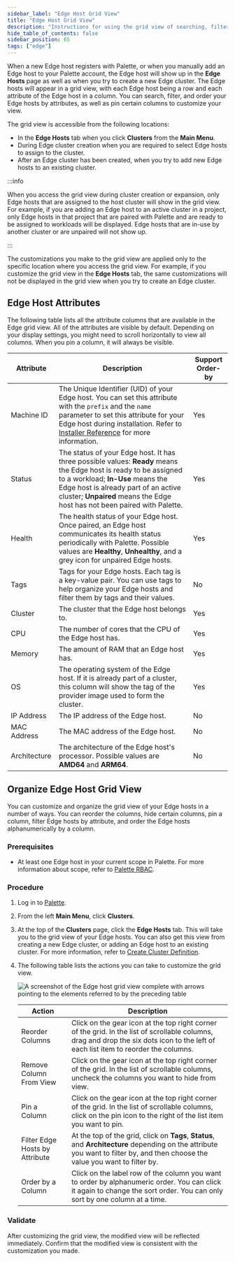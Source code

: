 ```yaml
---
sidebar_label: "Edge Host Grid View"
title: "Edge Host Grid View"
description: "Instructions for using the grid view of searching, filtering and ordering Edge hosts."
hide_table_of_contents: false
sidebar_position: 65
tags: ["edge"]
---
```


When a new Edge host registers with Palette, or when you manually add an Edge host to your Palette account, the Edge
host will show up in the **Edge Hosts** page as well as when you try to create a new Edge cluster. The Edge hosts will
appear in a grid view, with each Edge host being a row and each attribute of the Edge host in a column. You can search,
filter, and order your Edge hosts by attributes, as well as pin certain columns to customize your view.

The grid view is accessible from the following locations:

- In the **Edge Hosts** tab when you click **Clusters** from the **Main Menu**.
- During Edge cluster creation when you are required to select Edge hosts to assign to the cluster.
- After an Edge cluster has been created, when you try to add new Edge hosts to an existing cluster.

:::info

When you access the grid view during cluster creation or expansion, only Edge hosts that are assigned to the host
cluster will show in the grid view. For example, if you are adding an Edge host to an active cluster in a project, only
Edge hosts in that project that are paired with Palette and are ready to be assigned to workloads will be displayed.
Edge hosts that are in-use by another cluster or are unpaired will not show up.

:::

The customizations you make to the grid view are applied only to the specific location where you access the grid view.
For example, if you customize the grid view in the **Edge Hosts** tab, the same customizations will not be displayed in
the grid view when you try to create an Edge cluster.

## Edge Host Attributes

The following table lists all the attribute columns that are available in the Edge grid view. All of the attributes are
visible by default. Depending on your display settings, you might need to scroll horizontally to view all columns. When
you pin a column, it will always be visible.

| Attribute    | Description                                                                                                                                                                                                                                                                           | Support Order-by |
| ------------ | ------------------------------------------------------------------------------------------------------------------------------------------------------------------------------------------------------------------------------------------------------------------------------------- | ---------------- |
| Machine ID   | The Unique Identifier (UID) of your Edge host. You can set this attribute with the `prefix` and the `name` parameter to set this attribute for your Edge host during installation. Refer to [Installer Reference](../edge-configuration/installer-reference.md) for more information. | Yes              |
| Status       | The status of your Edge host. It has three possible values: **Ready** means the Edge host is ready to be assigned to a workload; **In-Use** means the Edge host is already part of an active cluster; **Unpaired** means the Edge host has not been paired with Palette.              | Yes              |
| Health       | The health status of your Edge host. Once paired, an Edge host communicates its health status periodically with Palette. Possible values are **Healthy**, **Unhealthy**, and a grey icon for unpaired Edge hosts.                                                                     | Yes              |
| Tags         | Tags for your Edge hosts. Each tag is a key-value pair. You can use tags to help organize your Edge hosts and filter them by tags and their values.                                                                                                                                   | No               |
| Cluster      | The cluster that the Edge host belongs to.                                                                                                                                                                                                                                            | Yes              |
| CPU          | The number of cores that the CPU of the Edge host has.                                                                                                                                                                                                                                | Yes              |
| Memory       | The amount of RAM that an Edge host has.                                                                                                                                                                                                                                              | Yes              |
| OS           | The operating system of the Edge host. If it is already part of a cluster, this column will show the tag of the provider image used to form the cluster.                                                                                                                              | Yes              |
| IP Address   | The IP address of the Edge host.                                                                                                                                                                                                                                                      | No               |
| MAC Address  | The MAC address of the Edge host.                                                                                                                                                                                                                                                     | No               |
| Architecture | The architecture of the Edge host's processor. Possible values are **AMD64** and **ARM64**.                                                                                                                                                                                           | No               |

## Organize Edge Host Grid View

You can customize and organize the grid view of your Edge hosts in a number of ways. You can reorder the columns, hide
certain columns, pin a column, filter Edge hosts by attribute, and order the Edge hosts alphanumerically by a column.

### Prerequisites

- At least one Edge host in your current scope in Palette. For more information about scope, refer to
  [Palette RBAC](../../../user-management/palette-rbac/palette-rbac.md).

### Procedure

1. Log in to [Palette](https://console.spectrocloud.com).

2. From the left **Main Menu**, click **Clusters**.

3. At the top of the **Clusters** page, click the **Edge Hosts** tab. This will take you to the grid view of your Edge
   hosts. You can also get this view from creating a new Edge cluster, or adding an Edge host to an existing cluster.
   For more information, refer to [Create Cluster Definition](./cluster-deployment.md).

4. The following table lists the actions you can take to customize the grid view.

   ![A screenshot of the Edge host grid view complete with arrows pointing to the elements referred to by the preceding table](/clusters_edge_site-deployment_edge-grid-view.webp)

   | Action                         | Description                                                                                                                                                                          |
   | ------------------------------ | ------------------------------------------------------------------------------------------------------------------------------------------------------------------------------------ |
   | Reorder Columns                | Click on the gear icon at the top right corner of the grid. In the list of scrollable columns, drag and drop the six dots icon to the left of each list item to reorder the columns. |
   | Remove Column From View        | Click on the gear icon at the top right corner of the grid. In the list of scrollable columns, uncheck the columns you want to hide from view.                                       |
   | Pin a Column                   | Click on the gear icon at the top right corner of the grid. In the list of scrollable columns, click on the pin icon to the right of the list item you want to pin.                  |
   | Filter Edge Hosts by Attribute | At the top of the grid, click on **Tags**, **Status**, and **Architecture** depending on the attribute you want to filter by, and then choose the value you want to filter by.       |
   | Order by a Column              | Click on the label row of the column you want to order by alphanumeric order. You can click it again to change the sort order. You can only sort by one column at a time.            |

### Validate

After customizing the grid view, the modified view will be reflected immediately. Confirm that the modified view is
consistent with the customization you made.
